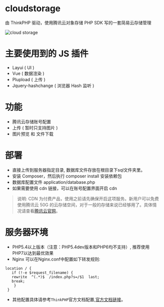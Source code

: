 # cloudstorage
由 ThinkPHP 驱动，使用腾讯云对象存储 PHP SDK 写的一套简易云存储管理

![cloud storage](http://cblog-1252077432.file.myqcloud.com/cloudstorage.gif)

# 主要使用到的 JS 插件
* Layui ( UI )
* Vue (  数据渲染  )
* Plupload ( 上传 )
* Jquery-hashchange ( 浏览器 Hash 监听 )

# 功能
* 腾讯云存储账号配置
* 上传 ( 暂时只支持图片 )
* 图片预览 和 文件下载

# 部署
* 直接上传到服务器指定目录, 数据库文件存放在根目录下sql文件夹里。
* 安装 Composer，然后执行 composer install 安装依赖包
* 数据库配置文件 application/database.php
* 如果需要使用 cdn 链接，可以在账号配置界面开启 cdn

> 说明: CDN 为付费产品，使用之前请先确保开启这项服务。新用户可以免费使用腾讯云 50G 的云存储空间，对于一般的存储来说已经够用了。具体情况请查看[腾讯云官网](https://cloud.tencent.com/product/cos)。


# 服务器环境
* PHP5.4以上版本（注意：PHP5.4dev版本和PHP6均不支持）, 推荐使用PHP7以达到最优效果
* Nginx 可以在Nginx.conf中配置如下转发规则:
```
location / { 
   if (!-e $request_filename) {
   rewrite  ^(.*)$  /index.php?s=/$1  last;
   break;
    }
 }
```
* 其他配置具体请参考`ThinkPHP`官方文档配置,[官方文档链接](https://www.kancloud.cn/manual/thinkphp5/129745)。

